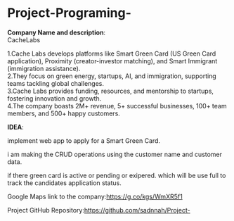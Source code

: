 # Project-Programing-

**Company Name and description**: 
<br>
CacheLabs 

1.Cache Labs develops platforms like Smart Green Card (US Green Card application), Proximity (creator-investor matching), and Smart Immigrant (immigration assistance).<br>
2.They focus on green energy, startups, AI, and immigration, supporting teams tackling global challenges.<br>
3.Cache Labs provides funding, resources, and mentorship to startups, fostering innovation and growth.<br>
4.The company boasts 2M+ revenue, 5+ successful businesses, 100+ team members, and 500+ happy customers.<br>


**IDEA**:

implement web app to apply for a Smart Green Card.

i am making the CRUD operations using the customer name and customer data.

if there green card is active or pending or exipered. which will be use full to track the candidates application status.

Google Maps link to the company:https://g.co/kgs/WmXR5f1

 Project GitHub Repository:https://github.com/sadnnah/Project-
